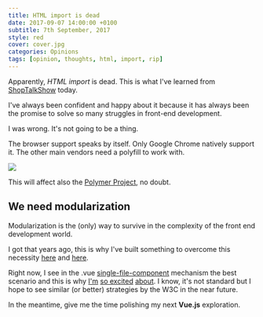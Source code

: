 ```yaml
---
title: HTML import is dead
date: 2017-09-07 14:00:00 +0100
subtitle: 7th September, 2017
style: red
cover: cover.jpg
categories: Opinions
tags: [opinion, thoughts, html, import, rip]
---
```


Apparently, *HTML import* is dead. This is what I've learned from [ShopTalkShow](http://shoptalkshow.com/episodes/279-rip-html-imports/) today.

I've always been confident and happy about it because it has always been the promise to solve so many struggles in front-end development.

I was wrong. It's not going to be a thing.

<!-- main_ad -->

The browser support speaks by itself. Only Google Chrome natively support it. The other main vendors need a polyfill to work with.

![](/assets/blog/html-import-is-dead/browser-compatibility.png)

This will affect also the [Polymer Project](https://www.polymer-project.org/), no doubt.

## We need modularization

Modularization is the (only) way to survive in the complexity of the front end development world.

I got that years ago, this is why I've built something to overcome this necessity [here](https://www.npmjs.com/package/static-player) and [here](https://www.npmjs.com/package/grunt-static-player).

Right now, I see in the .vue [single-file-component](https://vuejs.org/v2/guide/single-file-components.html) mechanism the best scenario and this is why [I'm](/blog/vuejs-nice-to-meet-you/) [so excited](/blog/vuejs-welcome-cli/) [about](/blog/nuxt-getting-started-with-it/). I know, it's not standard but I hope to see similar (or better) strategies by the W3C in the near future.

In the meantime, give me the time polishing my next **Vue.js** exploration.